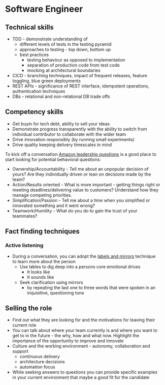 # Software Engineer

## Technical skills

* TDD - demonstrate understanding of 
  * different levels of tests in the testing pyramid
  * approaches to testing - top down, bottom up
  * best practices
    * testing behaviour as opposed to implementation
    * separation of production code from test code
    * mocking at architectural boundaries
* CICD - branching techniques, impact of frequent releases, feature toggling, blue green deployments
* REST APIs - significance of REST interface, idempotent operations, authentication techniques
* DBs - relational and non-relational DB trade offs

## Competency skills

* Get buyin for tech debt, ability to sell your ideas
* Demonstrate progress transparently with the ability to switch from individual contributor to collaborate with the wider team
* Drive innovation responsibly (by running small experiments)
* Drive quality keeping delivery timescales in mind

To kick off a conversation [Amazon leadership questions](https://www.yoreoyster.com/blog/amazon-leadership-principles-questions/) is a good place to start looking for potential behavioral questions:

* Ownership/Accountability - Tell me about an unpopular decision of yours? Are they individually driven or lean on decisions made by the team?
* Action/Results oriented - What is more important - getting things right or meeting deadlines/delivering value to customers? Understand how they manage competing priorities.
* Simplification/Passion - Tell me about a time when you simplified or innovated something and it went wrong?
* Teamwork/Humility - What do you do to gain the trust of your teammates?

## Fact finding techniques

### Active listening
* During a conversation, you can adopt the [labels and mirrors](https://blog.blackswanltd.com/the-edge/7-negotiation-techniques-for-introverts) technique to learn more about the person 
  * Use lables to dig deep into a persons core emotional drives
    * It looks like
    * It sounds like
  * Seek clarification using mirrors
    * by repeating the last one to three words that were spoken in an inquisitive, questioning tone

## Selling the role

* Find out what they are looking for and the motivations for leaving their current role
* You can talk about where your team currently is and where you want to get to in the future - the why, how and what now. Highlight the importance of the opportunity to improve and innovate
* Culture and the working environment - autonomy, collaboration and support
  * continuous delivery
  * architecture decisions
  * automation focus
* While seeking answers to questions you can provide specific examples in your current environment that maybe a good fit for the candidate
